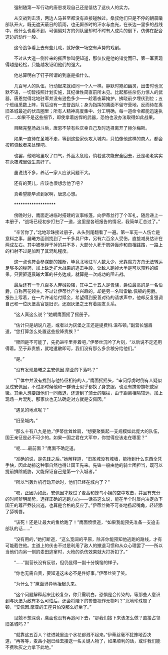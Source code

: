 　　强制随第一军行动的唐恩发现自己还是低估了这伙人的实力。

　　从交战到击溃，两边人马甚至都没有直接碰触过。桑叔他们只是不停的朝晨曦部队开火，既无遮天蔽日的箭雨，也无厮杀时的汗水与血光，在长达一里多的战线中，他什么也看不到，可偏偏对方的列队里却时不时有人成片的倒下，仿佛在配合这边的动作一般。

　　这令战争看上去有些儿戏，就好像一场空有声势的戏剧。

　　不过从大道一侧传来的撕声惨叫便知道，那仅仅是他的错觉而已，第一军表现得越是轻松，只能越发证明他们的强大。

　　他总算明白了钉子所谓的到底是指什么。

　　几百号人的队伍，行动起来就如同一个人一样。静默时宛如幽灵，出击时也沉默不语，一切皆按照计划实施，其纪律性简直前所未见。比起那些杀伤力惊人的武器，唐恩觉得北地驻军并没有逊色多少——趁着夜幕掩护，拂晓前夕埋伏到位；五个班组悉数上阵，背后没有一支督战队；身为指挥的鹰面不留守营地，反而待在离旧圣城最近的伏击圈里；所有人精神高度集中、分工明确，每一道命令都能迅速执行……如果不是这些细节，即使拿着凶悍的武器，恐怕也没办法取得如此战果。

　　目睹完整场战斗后，唐恩不禁有些庆幸自己及时选择离开了赫尔梅斯。

　　如果一直待在圣城不走，等到这些家伙攻入城内，只怕像他这样的商人，都会按照资敌者来处理吧。

　　也罢，他暗地里叹了口气，外面太危险，倘若这次能安全回去，还是老老实实在永夜城里做生意好了。

　　虽说钱不多，养活一家人应该问题不大。

　　还有的芙儿，应该也很想念他了吧？

　　真希望能早点到家啊，唐恩心想。

　　*******************

　　傍晚时分，鹰面走进临时搭建的议事帐篷，向伊蒂丝行了个军礼，随后递上一本册子，“战场已经初步打扫了一道，这里是各班报告的情况，我简单汇总过了。”

　　“辛苦你了，”北地珍珠接过册子，从头到尾翻看了一遍。第一军无一人伤亡是意料之事，晨曦方面则找到了一千多具尸体，另有六百余人受伤，直接减员估计在两成左右。其中被枪弹干掉的并不多，大部分人死于航弹轰炸和自相践踏，一路上的扫射不过是加剧了其混乱程度。

　　这一点也符合参谋部的推断，毕竟北地驻军人数太少，光靠魔力方舟无法转运足够多的弹药，加上缺乏扩大战果的追击手段，让敌人跑掉大半是可以预料的结果。只要驱逐晨曦大军的任务达成，就算是一次成功的阻击战。

　　最后还有一千八百多人弃械投降，其中二十五人是贵族，爵位最高的是一名伯爵，自称百花领主。不过让伊蒂丝产生兴趣的，却是另一名叫雷敏.佩顿的男爵。报告上写着，在一片许诺给付赎金，希望得到妥善对待的请求声中，他却反复强调自己和一位灰堡高官是旧识，还跟灰堡之王有着朋友关系。

　　“这人真这么说？”她朝鹰面摇了摇册子。

　　“估计只是胡说八道，或者以为灰堡之王还是提费科.温布顿。”副营长皱眉道，“您打算怎么处置这些投降贵族？”

　　“赎回是不可能了，先扔进牢里养着吧，”伊蒂丝沉吟了片刻，“以后说不定还用得着。至于非贵族，就地遣散即可，我们没有那么多余粮分给他们。”

　　“是。”

　　“没有发现晨曦之主安佩因.摩亚的下落吗？”

　　“尸体中并没有找到与他特征相符的人，”鹰面摇摇头，“审问俘虏时倒有人疑似见过安佩因，不过那时候他和一群骑士似乎都换了身衣服，也没有携带旗帜或家徽。其余人想要跟他们一同撤退，还遭到了骑士的阻拦，由于距离相隔较远，加上现场一片混乱，那家伙也无法确定对方就是安佩因。”

　　“遇见的地点呢？”

　　“旧圣城内。”

　　“那么十有八九是他，”伊蒂丝耸耸肩，“想要聚集起一支规模如此庞大的队伍，国王亲征是必不可少的。如果一国之君在大军中，你觉得应该走在哪里？”

　　“呃……最前面？”鹰面不确定道。

　　“准确的说，是先锋之后。”她解释道，“旧圣城没有城墙，能抢到什么东西全凭手快，因此劫掠这种事自然也得让国王先来。先锋一般由他的骑士团担当，既可以提前排除威胁，又能保证自己是第一个入城者。”

　　“所以当轰炸机行动开始时，他们已经在城内了？”

　　“嗯，正因为如此，安佩因才躲过了麦茜和蜂鸟小姐的空中攻击，并且有充分的时间辨明局势，选择正确的逃跑方向——话虽这么说，能在半个时辰内决定放下国王的尊严乔装出逃，也算是合格的反应了。”伊蒂丝微不可查地扬起嘴角，轻轻舔了舔嘴唇。

　　“该死！还是让最大的鱼给跑了！”鹰面愤愤道，“如果我能预先准备一支追击部队的话……”

　　“没有用的，”她打断道，“这么宽阔的平原，除非你能预知他逃跑的路线，才有可能截住他。主道上的伏击不过是利用了敌人的撤退习惯和从众心理罢了——所以当他们向另一侧的麦田逃窜时，火枪的杀伤效果就大打折扣了。”

　　“……”副营长没有反驳，但仍显得一副十分懊恼的样子。

　　“你也无需自责，要知道这未必不是件好事。”伊蒂丝笑了笑。

　　“为什么？”鹰面讶异地抬起头来。

　　“这个问题解释起来比较复杂，你只需明白，恐惧是会传染的，等那些人意识到与灰堡为敌有多么可怕后，还会将陛下的警告视作无物吗？”北地珍珠顿了顿，“安佩因.摩亚的王座只怕没那么好坐了。”

　　见她不想深谈，鹰面也没有再追问下去，“那我们接下来该怎么做？直接占领旧圣城吗？”

　　“就靠这五百人？驻进城里连个水花都溅不起来。”伊蒂丝毫不犹豫地否决道，“再等等，麦茜小姐已经去接送一名关键人物了，如果顺利的话，或许我们能不费吹灰之力拿下此地。”
